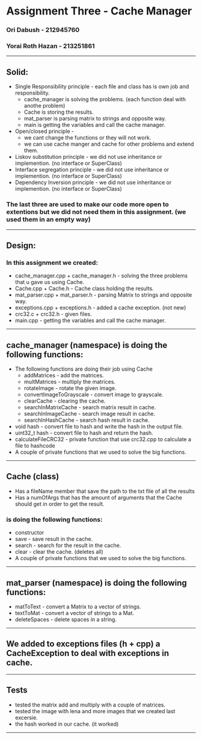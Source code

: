 # Assignment Three - Cache Manager
### Ori Dabush - 212945760
### Yorai Roth Hazan - 213251861
* * *
## Solid:
* Single Responsibility principle - each file and class has is own job and responsibility.
  * cache_manager is solving the problems. (each function deal with anothe problem)
  * Cache is storing the results.
  * mat_parser is parsing matrix to strings and opposite way.
  * main is getting the variables and call the cache manager.
* Open/closed principle -
  * we cant change the functions or they will not work.
  * we can use cache manger and cache for other problems and extend them.
* Liskov substitution principle - we did not use inheritance or implemention. (no interface or SuperClass)
* Interface segregation principle - we did not use inheritance or implemention. (no interface or SuperClass)
* Dependency Inversion principle - we did not use inheritance or implemention. (no interface or SuperClass)
### The last three are used to make our code more open to extentions but we did not need them in this assignment. (we used them in an empty way)
* * *
## Design:
### In this assignment we created:
* cache_manager.cpp + cache_manager.h - solving the three problems that u gave us using Cache.
* Cache.cpp + Cache.h - Cache class holding the results.
* mat_parser.cpp + mat_parser.h - parsing Matrix to strings and opposite way.
* exceptions.cpp + exceptions.h - added a cache exception. (not new)
* crc32.c + crc32.h - given files.
* main.cpp - getting the variables and call the cache manager.
* * *
## cache_manager (namespace) is doing the following functions:
* The following functions are doing their job using Cache
  * addMatrices - add the matrices.
  * multMatrices - multiply the matrices.
  * rotateImage - rotate the given image.
  * convertImageToGrayscale - convert image to grayscale.
  * clearCache - clearing the cache.
  * searchInMatrixCache - search matrix result in cache.
  * searchInImageCache - search image result in cache.
  * searchInHashCache - search hash result in cache.
* void hash - convert file to hash and write the hash in the output file.
* uint32_t hash - convert file to hash and return the hash.
* calculateFileCRC32 - private function that use crc32.cpp to calculate a file to hashcode
* A couple of private functions that we used to solve the big functions.
* * *
## Cache (class)
* Has a fileName member that save the path to the txt file of all the results
* Has a numOfArgs that has the amount of arguments that the Cache should get in order to get the result.
### is doing the following functions:
* constructor
* save - save result in the cache.
* search - search for the result in the cache.
* clear - clear the cache. (deletes all)
* A couple of private functions that we used to solve the big functions.
* * *
## mat_parser (namespace) is doing the following functions:
* matToText - convert a Matrix to a vector of strings.
* textToMat - convert a vector of strings to a Mat.
* deleteSpaces - delete spaces in a string.
* * *
## We added to exceptions files (h + cpp) a CacheException to deal with exceptions in cache.
* * *
## Tests
* tested the matrix add and multiply with a couple of matrices.
* tested the image with lena and more images that we created last excersie.
* the hash worked in our cache. (it worked)
* * *
